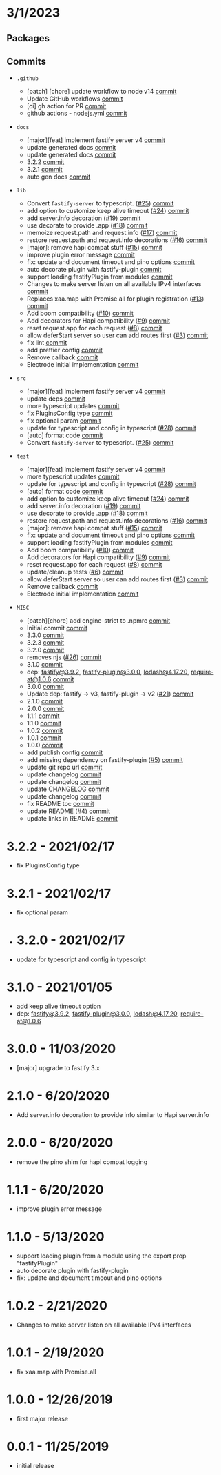 # 3/1/2023

## Packages


## Commits

-   `.github`

    -   [patch] [chore] update workflow to node v14 [commit](https://github.com/electrode-io/fastify-server/commit/d899af228a3a93b3bd27e6cb319e5a973f9f6144)
    -   Update GitHub workflows [commit](https://github.com/electrode-io/fastify-server/commit/3bcf0d427ed74d1773e54f58b3a80d165bffb448)
    -   [ci] gh action for PR [commit](https://github.com/electrode-io/fastify-server/commit/a126d581a62ddbec39cc149035ed55c85a889dce)
    -   github actions - nodejs.yml [commit](https://github.com/electrode-io/fastify-server/commit/249cb63a17b9a5fe17f103770b016a6037def82f)

-   `docs`

    -   [major][feat] implement fastify server v4 [commit](https://github.com/electrode-io/fastify-server/commit/def080c9a15581c15547e4bf9211d113d3d0a90f)
    -   update generated docs [commit](https://github.com/electrode-io/fastify-server/commit/7fa29ac3ec54e20f101277972d50e9b2fad05448)
    -   update generated docs [commit](https://github.com/electrode-io/fastify-server/commit/b3b90b2f2611a205ab02a4100ec395b7fb0e6f75)
    -   3.2.2 [commit](https://github.com/electrode-io/fastify-server/commit/c83279d7f17be15ea8d842ad9efd223bf3921b18)
    -   3.2.1 [commit](https://github.com/electrode-io/fastify-server/commit/ec0f69a5ec298c7aacbef5bfce3d1ef267f88ed3)
    -   auto gen docs [commit](https://github.com/electrode-io/fastify-server/commit/56ecc9103da3d6d15064826611f8f467d11bbf13)

-   `lib`

    -   Convert `fastify-server` to typescript. ([#25](https://github.com/electrode-io/fastify-server/pull/25)) [commit](https://github.com/electrode-io/fastify-server/commit/cf63ddc8f4e74538fbcc47c9ade62c8fda36711b)
    -   add option to customize keep alive timeout ([#24](https://github.com/electrode-io/fastify-server/pull/24)) [commit](https://github.com/electrode-io/fastify-server/commit/a8f955e8e2f3410830b6f74f538e72b0da63ce05)
    -   add server.info decoration ([#19](https://github.com/electrode-io/fastify-server/pull/19)) [commit](https://github.com/electrode-io/fastify-server/commit/333a789a8311e87e753a49584d06a29e27e8f5f7)
    -   use decorate to provide .app ([#18](https://github.com/electrode-io/fastify-server/pull/18)) [commit](https://github.com/electrode-io/fastify-server/commit/999f51db2d2c440e6b8c961898f870d6a6ad18c9)
    -   memoize request.path and request.info ([#17](https://github.com/electrode-io/fastify-server/pull/17)) [commit](https://github.com/electrode-io/fastify-server/commit/ddcbeb086a16f22748a7b7eeedc663a6e1477db6)
    -   restore request.path and request.info decorations ([#16](https://github.com/electrode-io/fastify-server/pull/16)) [commit](https://github.com/electrode-io/fastify-server/commit/71af6fd4fb199752eecdb9fadc1f3e4da54514fd)
    -   [major]: remove hapi compat stuff ([#15](https://github.com/electrode-io/fastify-server/pull/15)) [commit](https://github.com/electrode-io/fastify-server/commit/502446b65434f06d5249ee76e42c504166622233)
    -   improve plugin error message [commit](https://github.com/electrode-io/fastify-server/commit/2b79a06d92ca0e4e422bff069caccf533a670dd2)
    -   fix: update and document timeout and pino options [commit](https://github.com/electrode-io/fastify-server/commit/cc73ab0958d61c990f7b20bd14858d73530937ad)
    -   auto decorate plugin with fastify-plugin [commit](https://github.com/electrode-io/fastify-server/commit/6f7df90639d9241c153b59c81deb31ab75c5b1b3)
    -   support loading fastifyPlugin from modules [commit](https://github.com/electrode-io/fastify-server/commit/e4705662a26c5e3cdce46237b3a5151307abe259)
    -   Changes to make server listen on all available IPv4 interfaces [commit](https://github.com/electrode-io/fastify-server/commit/1b5dd6e1bf7f0925487d66def9cb29cb763671eb)
    -   Replaces xaa.map with Promise.all for plugin registration ([#13](https://github.com/electrode-io/fastify-server/pull/13)) [commit](https://github.com/electrode-io/fastify-server/commit/14707c6ed3abaf49a59fb473e66fe84c4f875596)
    -   Add boom compatibility ([#10](https://github.com/electrode-io/fastify-server/pull/10)) [commit](https://github.com/electrode-io/fastify-server/commit/2089682490f70684eb265202588db411bb6734c9)
    -   Add decorators for Hapi compatibility ([#9](https://github.com/electrode-io/fastify-server/pull/9)) [commit](https://github.com/electrode-io/fastify-server/commit/fc7180dbc0ccffd1b5c5d75ed767b9d72d18722c)
    -   reset request.app for each request ([#8](https://github.com/electrode-io/fastify-server/pull/8)) [commit](https://github.com/electrode-io/fastify-server/commit/91305e28d7ee57fcdb2eb3d4dda293d0f9cd4146)
    -   allow deferStart server so user can add routes first ([#3](https://github.com/electrode-io/fastify-server/pull/3)) [commit](https://github.com/electrode-io/fastify-server/commit/195827fee3f65506fcb6979a1ca7c09f81a799c7)
    -   fix lint [commit](https://github.com/electrode-io/fastify-server/commit/b745c25ec126169f46ef5c4aa570ccc6a19f1386)
    -   add prettier config [commit](https://github.com/electrode-io/fastify-server/commit/eab10b0e7f4e1d0c154f1b6c7f0dfedd81e8ad71)
    -   Remove callback [commit](https://github.com/electrode-io/fastify-server/commit/b7dae08ea8d54383ed3dbd56ede6cb2d1c673af2)
    -   Electrode initial implementation [commit](https://github.com/electrode-io/fastify-server/commit/aa4e118b0b2df8f12688308f6886c603d71a158a)

-   `src`

    -   [major][feat] implement fastify server v4 [commit](https://github.com/electrode-io/fastify-server/commit/def080c9a15581c15547e4bf9211d113d3d0a90f)
    -   update deps [commit](https://github.com/electrode-io/fastify-server/commit/26a636ecf739ba1276280ea802ea4c565d5bf317)
    -   more typescript updates [commit](https://github.com/electrode-io/fastify-server/commit/366743e46020023f6a3a67dda744d218e2f3b72b)
    -   fix PluginsConfig type [commit](https://github.com/electrode-io/fastify-server/commit/065b5208ec7965c426aa6dcf6e54b2ea19f04ad6)
    -   fix optional param [commit](https://github.com/electrode-io/fastify-server/commit/af089d0e85d29b3dcf49bf77fa70916d337781d8)
    -   update for typescript and config in typescript ([#28](https://github.com/electrode-io/fastify-server/pull/28)) [commit](https://github.com/electrode-io/fastify-server/commit/83cf0243642a25d6d944bdfc56929849439ab5df)
    -   [auto] format code [commit](https://github.com/electrode-io/fastify-server/commit/fae84e9fdff540918d1b07109e1b6e2760c16f2d)
    -   Convert `fastify-server` to typescript. ([#25](https://github.com/electrode-io/fastify-server/pull/25)) [commit](https://github.com/electrode-io/fastify-server/commit/cf63ddc8f4e74538fbcc47c9ade62c8fda36711b)

-   `test`

    -   [major][feat] implement fastify server v4 [commit](https://github.com/electrode-io/fastify-server/commit/def080c9a15581c15547e4bf9211d113d3d0a90f)
    -   more typescript updates [commit](https://github.com/electrode-io/fastify-server/commit/366743e46020023f6a3a67dda744d218e2f3b72b)
    -   update for typescript and config in typescript ([#28](https://github.com/electrode-io/fastify-server/pull/28)) [commit](https://github.com/electrode-io/fastify-server/commit/83cf0243642a25d6d944bdfc56929849439ab5df)
    -   [auto] format code [commit](https://github.com/electrode-io/fastify-server/commit/fae84e9fdff540918d1b07109e1b6e2760c16f2d)
    -   add option to customize keep alive timeout ([#24](https://github.com/electrode-io/fastify-server/pull/24)) [commit](https://github.com/electrode-io/fastify-server/commit/a8f955e8e2f3410830b6f74f538e72b0da63ce05)
    -   add server.info decoration ([#19](https://github.com/electrode-io/fastify-server/pull/19)) [commit](https://github.com/electrode-io/fastify-server/commit/333a789a8311e87e753a49584d06a29e27e8f5f7)
    -   use decorate to provide .app ([#18](https://github.com/electrode-io/fastify-server/pull/18)) [commit](https://github.com/electrode-io/fastify-server/commit/999f51db2d2c440e6b8c961898f870d6a6ad18c9)
    -   restore request.path and request.info decorations ([#16](https://github.com/electrode-io/fastify-server/pull/16)) [commit](https://github.com/electrode-io/fastify-server/commit/71af6fd4fb199752eecdb9fadc1f3e4da54514fd)
    -   [major]: remove hapi compat stuff ([#15](https://github.com/electrode-io/fastify-server/pull/15)) [commit](https://github.com/electrode-io/fastify-server/commit/502446b65434f06d5249ee76e42c504166622233)
    -   fix: update and document timeout and pino options [commit](https://github.com/electrode-io/fastify-server/commit/cc73ab0958d61c990f7b20bd14858d73530937ad)
    -   support loading fastifyPlugin from modules [commit](https://github.com/electrode-io/fastify-server/commit/e4705662a26c5e3cdce46237b3a5151307abe259)
    -   Add boom compatibility ([#10](https://github.com/electrode-io/fastify-server/pull/10)) [commit](https://github.com/electrode-io/fastify-server/commit/2089682490f70684eb265202588db411bb6734c9)
    -   Add decorators for Hapi compatibility ([#9](https://github.com/electrode-io/fastify-server/pull/9)) [commit](https://github.com/electrode-io/fastify-server/commit/fc7180dbc0ccffd1b5c5d75ed767b9d72d18722c)
    -   reset request.app for each request ([#8](https://github.com/electrode-io/fastify-server/pull/8)) [commit](https://github.com/electrode-io/fastify-server/commit/91305e28d7ee57fcdb2eb3d4dda293d0f9cd4146)
    -   update/cleanup tests ([#6](https://github.com/electrode-io/fastify-server/pull/6)) [commit](https://github.com/electrode-io/fastify-server/commit/f6f9c083dcfa543962d707dfdcc4fee10e7eff80)
    -   allow deferStart server so user can add routes first ([#3](https://github.com/electrode-io/fastify-server/pull/3)) [commit](https://github.com/electrode-io/fastify-server/commit/195827fee3f65506fcb6979a1ca7c09f81a799c7)
    -   Remove callback [commit](https://github.com/electrode-io/fastify-server/commit/b7dae08ea8d54383ed3dbd56ede6cb2d1c673af2)
    -   Electrode initial implementation [commit](https://github.com/electrode-io/fastify-server/commit/aa4e118b0b2df8f12688308f6886c603d71a158a)

-   `MISC`

    -   [patch][chore] add engine-strict to .npmrc [commit](https://github.com/electrode-io/fastify-server/commit/dc732da78e0d53502c9058b5fad265e4a757dbc5)
    -   Initial commit [commit](https://github.com/electrode-io/fastify-server/commit/28f92dcf875da151d9847c2030b3361964d287d8)
    -   3.3.0 [commit](https://github.com/electrode-io/fastify-server/commit/d24be2813e9294c0a6ada278bed2536a0401407d)
    -   3.2.3 [commit](https://github.com/electrode-io/fastify-server/commit/03d9afd2f0903203c13c82622a2b798da46c4649)
    -   3.2.0 [commit](https://github.com/electrode-io/fastify-server/commit/037de20df3717702f062b307a955668d03c7fa81)
    -   removes njs ([#26](https://github.com/electrode-io/fastify-server/pull/26)) [commit](https://github.com/electrode-io/fastify-server/commit/c862a3d50133dc097b5907559e0172ca4d9c9f59)
    -   3.1.0 [commit](https://github.com/electrode-io/fastify-server/commit/2933ff1511bbf50262a0130f06071b65bc5212db)
    -   dep: fastify@3.9.2, fastify-plugin@3.0.0, lodash@4.17.20, require-at@1.0.6 [commit](https://github.com/electrode-io/fastify-server/commit/a6a62fabb9ed1b6a84461c331fe6f348792ad173)
    -   3.0.0 [commit](https://github.com/electrode-io/fastify-server/commit/c068950c236ed2c49a75b49256a1640728b0eb19)
    -   Update dep: fastify -> v3, fastify-plugin -> v2 ([#21](https://github.com/electrode-io/fastify-server/pull/21)) [commit](https://github.com/electrode-io/fastify-server/commit/806a90feebb1c18a790a72d3dd1e049e36340a22)
    -   2.1.0 [commit](https://github.com/electrode-io/fastify-server/commit/c2491be4c4e2f266d205b70998048ea6ff5466cb)
    -   2.0.0 [commit](https://github.com/electrode-io/fastify-server/commit/da4230b3dc2e4f7d059696914e4658f3ad5e5999)
    -   1.1.1 [commit](https://github.com/electrode-io/fastify-server/commit/999a039dcb95784a9ba442c6ae5074407eff5642)
    -   1.1.0 [commit](https://github.com/electrode-io/fastify-server/commit/30c0c7a971fdcbec39ce7287cdb92f37c7716956)
    -   1.0.2 [commit](https://github.com/electrode-io/fastify-server/commit/fc28c96bb5963879504304ab8d61d09eaf07ecb7)
    -   1.0.1 [commit](https://github.com/electrode-io/fastify-server/commit/4bb0a0d9228c7bb32c9b17655be4a45fdc01deeb)
    -   1.0.0 [commit](https://github.com/electrode-io/fastify-server/commit/4f00beb4dbad399bb87bb0ad454692dfcb4e89f4)
    -   add publish config [commit](https://github.com/electrode-io/fastify-server/commit/3c6eec159373b92e0e5bdab5559a35a6f7cabe8e)
    -   add missing dependency on fastify-plugin ([#5](https://github.com/electrode-io/fastify-server/pull/5)) [commit](https://github.com/electrode-io/fastify-server/commit/3fc9af92de8dede139e886c6f5865f3269b02ffa)
    -   update git repo url [commit](https://github.com/electrode-io/fastify-server/commit/ec8155ed639e7d791b1a49c6f111558f7a5fe2e1)
    -   update changelog [commit](https://github.com/electrode-io/fastify-server/commit/c57822e5b05314619bda1eb6d29585575523af76)
    -   update changelog [commit](https://github.com/electrode-io/fastify-server/commit/e723896a6a96e78f7805330cc8d2f911eeab51f8)
    -   update CHANGELOG [commit](https://github.com/electrode-io/fastify-server/commit/864b97ecdb16fa78acf86598b597ef0390bb335a)
    -   update changelog [commit](https://github.com/electrode-io/fastify-server/commit/f556baf54435b2c9eaa7e1d78caef8555f8a18a3)
    -   fix README toc [commit](https://github.com/electrode-io/fastify-server/commit/0ca44ff8a1700efd734c07aff0a32570ba6d0272)
    -   update README ([#4](https://github.com/electrode-io/fastify-server/pull/4)) [commit](https://github.com/electrode-io/fastify-server/commit/d7738b00ef29deeebd6d47ac34bd93c89aa0c5ab)
    -   update links in README [commit](https://github.com/electrode-io/fastify-server/commit/993c3a538adb34f463787dcac177e7524128a054)

# 3.2.2 - 2021/02/17

- fix PluginsConfig type

# 3.2.1 - 2021/02/17

- fix optional param
- # 3.2.0 - 2021/02/17

- update for typescript and config in typescript

# 3.1.0 - 2021/01/05

- add keep alive timeout option
- dep: fastify@3.9.2, fastify-plugin@3.0.0, lodash@4.17.20, require-at@1.0.6

# 3.0.0 - 11/03/2020

- [major] upgrade to fastify 3.x

# 2.1.0 - 6/20/2020

- Add server.info decoration to provide info similar to Hapi server.info

# 2.0.0 - 6/20/2020

- remove the pino shim for hapi compat logging

# 1.1.1 - 6/20/2020

- improve plugin error message

# 1.1.0 - 5/13/2020

- support loading plugin from a module using the export prop "fastifyPlugin"
- auto decorate plugin with fastify-plugin
- fix: update and document timeout and pino options

# 1.0.2 - 2/21/2020

- Changes to make server listen on all available IPv4 interfaces

# 1.0.1 - 2/19/2020

- fix xaa.map with Promise.all

# 1.0.0 - 12/26/2019

- first major release

# 0.0.1 - 11/25/2019

- initial release
